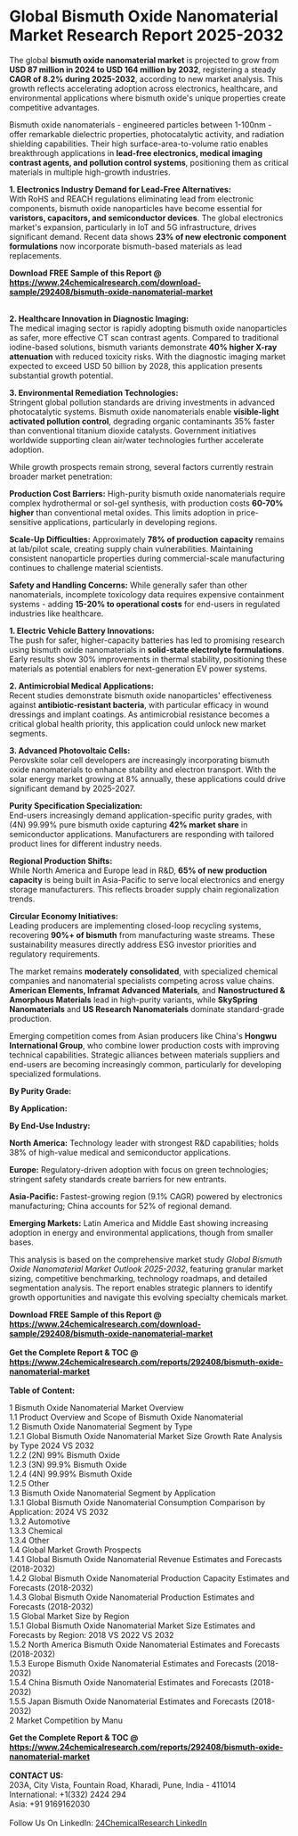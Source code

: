<h1>Global Bismuth Oxide Nanomaterial Market Research Report 2025-2032</h1><p>The global <strong>bismuth oxide nanomaterial market</strong> is projected to grow from <strong>USD 87 million in 2024 to USD 164 million by 2032</strong>, registering a steady <strong>CAGR of 8.2% during 2025-2032</strong>, according to new market analysis. This growth reflects accelerating adoption across electronics, healthcare, and environmental applications where bismuth oxide's unique properties create competitive advantages.</p><p>Bismuth oxide nanomaterials - engineered particles between 1-100nm - offer remarkable dielectric properties, photocatalytic activity, and radiation shielding capabilities. Their high surface-area-to-volume ratio enables breakthrough applications in <strong>lead-free electronics, medical imaging contrast agents, and pollution control systems</strong>, positioning them as critical materials in multiple high-growth industries.</p><p><strong>1. Electronics Industry Demand for Lead-Free Alternatives:</strong><br>
With RoHS and REACH regulations eliminating lead from electronic components, bismuth oxide nanoparticles have become essential for <strong>varistors, capacitors, and semiconductor devices</strong>. The global electronics market's expansion, particularly in IoT and 5G infrastructure, drives significant demand. Recent data shows <strong>23% of new electronic component formulations</strong> now incorporate bismuth-based materials as lead replacements.</p><div><b>Download FREE Sample of this Report @ 
            <a href="https://www.24chemicalresearch.com/download-sample/292408/bismuth-oxide-nanomaterial-market">
            https://www.24chemicalresearch.com/download-sample/292408/bismuth-oxide-nanomaterial-market</a></b></div><br><p><strong>2. Healthcare Innovation in Diagnostic Imaging:</strong><br>
The medical imaging sector is rapidly adopting bismuth oxide nanoparticles as safer, more effective CT scan contrast agents. Compared to traditional iodine-based solutions, bismuth variants demonstrate <strong>40% higher X-ray attenuation</strong> with reduced toxicity risks. With the diagnostic imaging market expected to exceed USD 50 billion by 2028, this application presents substantial growth potential.</p><p><strong>3. Environmental Remediation Technologies:</strong><br>
Stringent global pollution standards are driving investments in advanced photocatalytic systems. Bismuth oxide nanomaterials enable <strong>visible-light activated pollution control</strong>, degrading organic contaminants 35% faster than conventional titanium dioxide catalysts. Government initiatives worldwide supporting clean air/water technologies further accelerate adoption.</p><p>While growth prospects remain strong, several factors currently restrain broader market penetration:</p><p><strong>Production Cost Barriers:</strong> High-purity bismuth oxide nanomaterials require complex hydrothermal or sol-gel synthesis, with production costs <strong>60-70% higher</strong> than conventional metal oxides. This limits adoption in price-sensitive applications, particularly in developing regions.</p><p><strong>Scale-Up Difficulties:</strong> Approximately <strong>78% of production capacity</strong> remains at lab/pilot scale, creating supply chain vulnerabilities. Maintaining consistent nanoparticle properties during commercial-scale manufacturing continues to challenge material scientists.</p><p><strong>Safety and Handling Concerns:</strong> While generally safer than other nanomaterials, incomplete toxicology data requires expensive containment systems - adding <strong>15-20% to operational costs</strong> for end-users in regulated industries like healthcare.</p><p><strong>1. Electric Vehicle Battery Innovations:</strong><br>
The push for safer, higher-capacity batteries has led to promising research using bismuth oxide nanomaterials in <strong>solid-state electrolyte formulations</strong>. Early results show 30% improvements in thermal stability, positioning these materials as potential enablers for next-generation EV power systems.</p><p><strong>2. Antimicrobial Medical Applications:</strong><br>
Recent studies demonstrate bismuth oxide nanoparticles' effectiveness against <strong>antibiotic-resistant bacteria</strong>, with particular efficacy in wound dressings and implant coatings. As antimicrobial resistance becomes a critical global health priority, this application could unlock new market segments.</p><p><strong>3. Advanced Photovoltaic Cells:</strong><br>
Perovskite solar cell developers are increasingly incorporating bismuth oxide nanomaterials to enhance stability and electron transport. With the solar energy market growing at 8% annually, these applications could drive significant demand by 2025-2027.</p><p><strong>Purity Specification Specialization:</strong><br>
	End-users increasingly demand application-specific purity grades, with (4N) 99.99% pure bismuth oxide capturing <strong>42% market share</strong> in semiconductor applications. Manufacturers are responding with tailored product lines for different industry needs.</p><p><strong>Regional Production Shifts:</strong><br>
	While North America and Europe lead in R&amp;D, <strong>65% of new production capacity</strong> is being built in Asia-Pacific to serve local electronics and energy storage manufacturers. This reflects broader supply chain regionalization trends.</p><p><strong>Circular Economy Initiatives:</strong><br>
	Leading producers are implementing closed-loop recycling systems, recovering <strong>90%+ of bismuth</strong> from manufacturing waste streams. These sustainability measures directly address ESG investor priorities and regulatory requirements.</p><p>The market remains <strong>moderately consolidated</strong>, with specialized chemical companies and nanomaterial specialists competing across value chains. <strong>American Elements, Inframat Advanced Materials</strong>, and <strong>Nanostructured &amp; Amorphous Materials</strong> lead in high-purity variants, while <strong>SkySpring Nanomaterials</strong> and <strong>US Research Nanomaterials</strong> dominate standard-grade production.</p><p>Emerging competition comes from Asian producers like China's <strong>Hongwu International Group</strong>, who combine lower production costs with improving technical capabilities. Strategic alliances between materials suppliers and end-users are becoming increasingly common, particularly for developing specialized formulations.</p><p><strong>By Purity Grade:</strong></p><p><strong>By Application:</strong></p><p><strong>By End-Use Industry:</strong></p><p><strong>North America:</strong> Technology leader with strongest R&amp;D capabilities; holds 38% of high-value medical and semiconductor applications.</p><p><strong>Europe:</strong> Regulatory-driven adoption with focus on green technologies; stringent safety standards create barriers for new entrants.</p><p><strong>Asia-Pacific:</strong> Fastest-growing region (9.1% CAGR) powered by electronics manufacturing; China accounts for 52% of regional demand.</p><p><strong>Emerging Markets:</strong> Latin America and Middle East showing increasing adoption in energy and environmental applications, though from smaller bases.</p><p>This analysis is based on the comprehensive market study <em>Global Bismuth Oxide Nanomaterial Market Outlook 2025-2032</em>, featuring granular market sizing, competitive benchmarking, technology roadmaps, and detailed segmentation analysis. The report enables strategic planners to identify growth opportunities and navigate this evolving specialty chemicals market.</p><div><b>Download FREE Sample of this Report @ 
            <a href="https://www.24chemicalresearch.com/download-sample/292408/bismuth-oxide-nanomaterial-market">
            https://www.24chemicalresearch.com/download-sample/292408/bismuth-oxide-nanomaterial-market</a></b></div><br><div><b>Get the Complete Report & TOC @ 
            <a href="https://www.24chemicalresearch.com/reports/292408/bismuth-oxide-nanomaterial-market">
            https://www.24chemicalresearch.com/reports/292408/bismuth-oxide-nanomaterial-market</a></b></div><br>
            <b>Table of Content:</b><p>1 Bismuth Oxide Nanomaterial Market Overview<br />
    1.1 Product Overview and Scope of Bismuth Oxide Nanomaterial<br />
    1.2 Bismuth Oxide Nanomaterial Segment by Type<br />
        1.2.1 Global Bismuth Oxide Nanomaterial Market Size Growth Rate Analysis by Type 2024 VS 2032<br />
        1.2.2 (2N) 99% Bismuth Oxide<br />
        1.2.3 (3N) 99.9% Bismuth Oxide<br />
        1.2.4 (4N) 99.99% Bismuth Oxide<br />
        1.2.5 Other<br />
    1.3 Bismuth Oxide Nanomaterial Segment by Application<br />
        1.3.1 Global Bismuth Oxide Nanomaterial Consumption Comparison by Application: 2024 VS 2032<br />
        1.3.2 Automotive<br />
        1.3.3 Chemical<br />
        1.3.4 Other<br />
    1.4 Global Market Growth Prospects<br />
        1.4.1 Global Bismuth Oxide Nanomaterial Revenue Estimates and Forecasts (2018-2032)<br />
        1.4.2 Global Bismuth Oxide Nanomaterial Production Capacity Estimates and Forecasts (2018-2032)<br />
        1.4.3 Global Bismuth Oxide Nanomaterial Production Estimates and Forecasts (2018-2032)<br />
    1.5 Global Market Size by Region<br />
        1.5.1 Global Bismuth Oxide Nanomaterial Market Size Estimates and Forecasts by Region: 2018 VS 2022 VS 2032<br />
        1.5.2 North America Bismuth Oxide Nanomaterial Estimates and Forecasts (2018-2032)<br />
        1.5.3 Europe Bismuth Oxide Nanomaterial Estimates and Forecasts (2018-2032)<br />
        1.5.4 China Bismuth Oxide Nanomaterial Estimates and Forecasts (2018-2032)<br />
        1.5.5 Japan Bismuth Oxide Nanomaterial Estimates and Forecasts (2018-2032)<br />
2 Market Competition by Manu</p><div><b>Get the Complete Report & TOC @ 
            <a href="https://www.24chemicalresearch.com/reports/292408/bismuth-oxide-nanomaterial-market">
            https://www.24chemicalresearch.com/reports/292408/bismuth-oxide-nanomaterial-market</a></b></div><br><b>CONTACT US:</b><br>
            203A, City Vista, Fountain Road, Kharadi, Pune, India - 411014<br>
            International: +1(332) 2424 294<br>
            Asia: +91 9169162030 <br><br>
            Follow Us On LinkedIn: <a href="https://www.linkedin.com/company/24chemicalresearch/">24ChemicalResearch LinkedIn</a>